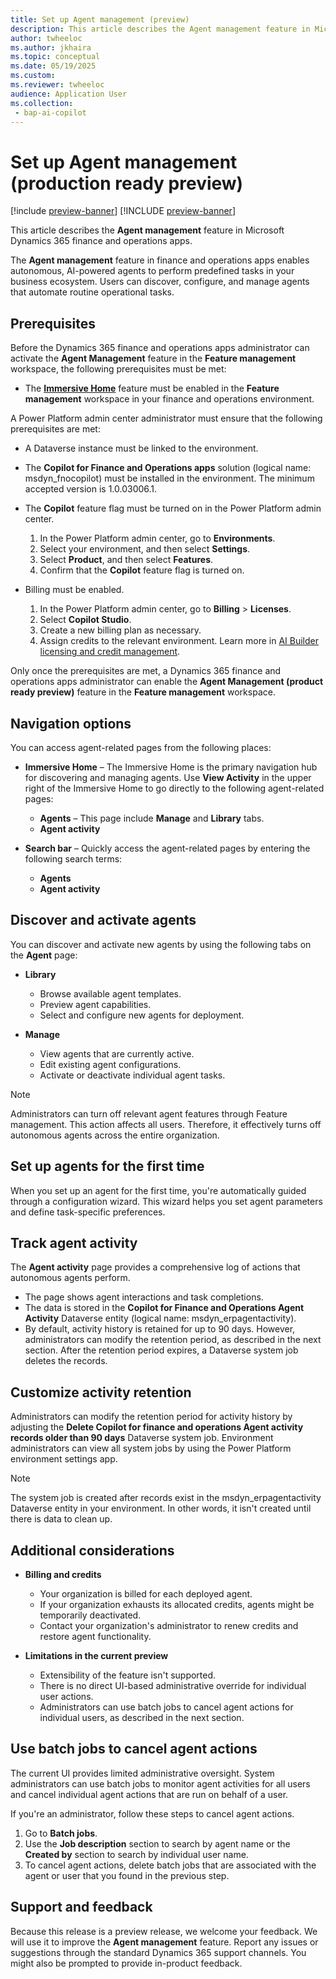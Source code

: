 ```yaml
---
title: Set up Agent management (preview)
description: This article describes the Agent management feature in Microsoft Dynamics 365 finance and operations apps.
author: twheeloc
ms.author: jkhaira
ms.topic: conceptual
ms.date: 05/19/2025
ms.custom:
ms.reviewer: twheeloc 
audience: Application User
ms.collection: 
 - bap-ai-copilot
---
```


# Set up Agent management (production ready preview)

[!include [preview-banner](../includes/preview-banner.md)]
[!INCLUDE [preview-banner](~/../shared-content/shared/preview-includes/preview-banner.md)]

This article describes the **Agent management** feature in Microsoft Dynamics 365 finance and operations apps.

The **Agent management** feature in finance and operations apps enables autonomous, AI-powered agents to perform predefined tasks in your business ecosystem. Users can discover, configure, and manage agents that automate routine operational tasks.

## Prerequisites

Before the Dynamics 365 finance and operations apps administrator can activate the **Agent Management** feature in the **Feature management** workspace, the following prerequisites must be met:

- The [**Immersive Home**](../copilot/immersive-home.md) feature must be enabled in the **Feature management** workspace in your finance and operations environment.

A Power Platform admin center administrator must ensure that the following prerequisites are met:

- A Dataverse instance must be linked to the environment.
- The **Copilot for Finance and Operations apps** solution (logical name: msdyn\_fnocopilot) must be installed in the environment. The minimum accepted version is 1.0.03006.1.
- The **Copilot** feature flag must be turned on in the Power Platform admin center.

    1. In the Power Platform admin center, go to **Environments**.
    1. Select your environment, and then select **Settings**.
    1. Select **Product**, and then select **Features**.
    1. Confirm that the **Copilot** feature flag is turned on.

- Billing must be enabled.

    1. In the Power Platform admin center, go to **Billing** \> **Licenses**. 
    1. Select **Copilot Studio**.
    1. Create a new billing plan as necessary.
    1. Assign credits to the relevant environment. Learn more in [AI Builder licensing and credit management](/ai-builder/credit-management).

Only once the prerequisites are met, a Dynamics 365 finance and operations apps administrator can enable the **Agent Management (product ready preview)** feature in the **Feature management** workspace.

## Navigation options

You can access agent-related pages from the following places:

- **Immersive Home** – The Immersive Home is the primary navigation hub for discovering and managing agents. Use **View Activity** in the upper right of the Immersive Home to go directly to the following agent-related pages:

    - **Agents** – This page include **Manage** and **Library** tabs.
    - **Agent activity**

- **Search bar** – Quickly access the agent-related pages by entering the following search terms:

    - **Agents**
    - **Agent activity**

## Discover and activate agents

You can discover and activate new agents by using the following tabs on the **Agent** page:

- **Library**

    - Browse available agent templates.
    - Preview agent capabilities.
    - Select and configure new agents for deployment.

- **Manage**

    - View agents that are currently active.
    - Edit existing agent configurations.
    - Activate or deactivate individual agent tasks.

> [!NOTE]
> Administrators can turn off relevant agent features through Feature management. This action affects all users. Therefore, it effectively turns off autonomous agents across the entire organization.

## Set up agents for the first time

When you set up an agent for the first time, you're automatically guided through a configuration wizard. This wizard helps you set agent parameters and define task-specific preferences.

## Track agent activity

The **Agent activity** page provides a comprehensive log of actions that autonomous agents perform.

- The page shows agent interactions and task completions.
- The data is stored in the **Copilot for Finance and Operations Agent Activity** Dataverse entity (logical name: msdyn\_erpagentactivity).
- By default, activity history is retained for up to 90 days. However, administrators can modify the retention period, as described in the next section. After the retention period expires, a Dataverse system job deletes the records. 

## Customize activity retention

Administrators can modify the retention period for activity history by adjusting the **Delete Copilot for finance and operations Agent activity records older than 90 days** Dataverse system job. Environment administrators can view all system jobs by using the Power Platform environment settings app.

> [!NOTE]
> The system job is created after records exist in the msdyn\_erpagentactivity Dataverse entity in your environment. In other words, it isn't created until there is data to clean up.

## Additional considerations

- **Billing and credits**

    - Your organization is billed for each deployed agent.
    - If your organization exhausts its allocated credits, agents might be temporarily deactivated.
    - Contact your organization's administrator to renew credits and restore agent functionality.

- **Limitations in the current preview**

    - Extensibility of the feature isn't supported.
    - There is no direct UI-based administrative override for individual user actions.
    - Administrators can use batch jobs to cancel agent actions for individual users, as described in the next section.

## Use batch jobs to cancel agent actions

The current UI provides limited administrative oversight. System administrators can use batch jobs to monitor agent activities for all users and cancel individual agent actions that are run on behalf of a user.

If you're an administrator, follow these steps to cancel agent actions.

1. Go to **Batch jobs**.
1. Use the **Job description** section to search by agent name or the **Created by** section to search by individual user name.
1. To cancel agent actions, delete batch jobs that are associated with the agent or user that you found in the previous step.

## Support and feedback

Because this release is a preview release, we welcome your feedback. We will use it to improve the **Agent management** feature. Report any issues or suggestions through the standard Dynamics 365 support channels. You might also be prompted to provide in-product feedback.
